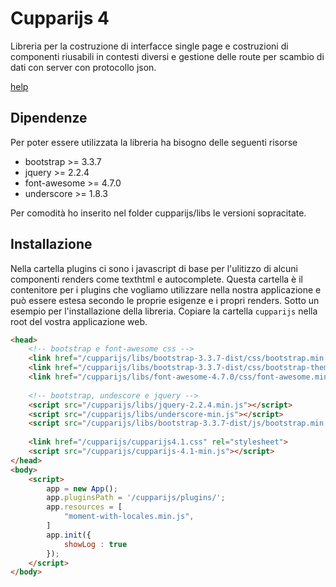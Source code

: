 # Cupparijs 4 

Libreria per la costruzione di interfacce single page e costruzioni di componenti riusabili in contesti 
diversi e gestione delle route per scambio di dati con server con protocollo json.

[help](docs/index.md)

## Dipendenze

Per poter essere utilizzata la libreria ha bisogno delle seguenti risorse

- bootstrap >= 3.3.7
- jquery >= 2.2.4
- font-awesome >= 4.7.0
- underscore >= 1.8.3

Per comodità ho inserito nel folder cupparijs/libs le versioni sopracitate.

## Installazione

Nella cartella plugins ci sono i javascript di base per l'ulitizzo di alcuni componenti renders come 
texthtml e autocomplete. Questa cartella è il contenitore per i plugins che vogliamo utilizzare nella nostra
applicazione e può essere estesa secondo le proprie esigenze e i propri renders. Sotto un esempio per l'installazione della
libreria. Copiare la cartella `cupparijs` nella root del vostra applicazione web.

```html
<head>
    <!-- bootstrap e font-awesome css -->
    <link href="/cupparijs/libs/bootstrap-3.3.7-dist/css/bootstrap.min.css" rel="stylesheet">
    <link href="/cupparijs/libs/bootstrap-3.3.7-dist/css/bootstrap-theme.min.css" rel="stylesheet">
    <link href="/cupparijs/libs/font-awesome-4.7.0/css/font-awesome.min.css" rel="stylesheet">
    
    <!-- bootstrap, undescore e jquery -->
    <script src="/cupparijs/libs/jquery-2.2.4.min.js"></script>
    <script src="/cupparijs/libs/underscore-min.js"></script>
    <script src="/cupparijs/libs/bootstrap-3.3.7-dist/js/bootstrap.min.js"></script>
    
    <link href="/cupparijs/cupparijs4.1.css" rel="stylesheet">
    <script src="/cupparijs/cupparijs-4.1-min.js"></script>
</head>
<body>
    <script>
        app = new App();
        app.pluginsPath = '/cupparijs/plugins/';
        app.resources = [
            "moment-with-locales.min.js",
        ]
        app.init({
            showLog : true
        });
    </script>
</body>
```